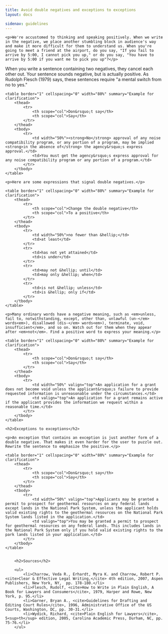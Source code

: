 ```yaml
---
title: Avoid double negatives and exceptions to exceptions
layout: docs

sidenav: guidelines
---
```







	<p>We're accustomed to thinking and speaking positively. When we write in the negative, we place another stumbling block in audience's way and make it more difficult for them to understand us. When you're going to meet a friend at the airport, do you say, "If you fail to arrive by 5:00, I cannot pick you up," or do you say, "You have to arrive by 5:00 if you want me to pick you up"?</p>
<p>When you write a sentence containing two negatives, they cancel each other out. Your sentence sounds negative, but is actually positive. As Rudolph Flesch (1979) says, these sentences require "a mental switch from no to yes."</p>


	<table border="1" cellspacing="0" width="80%" summary="Example for clarification">
		<thead>
			<tr>
				<th scope="col">Don&rsquo;t say</th>
				<th scope="col">Say</th>
			</tr>
		</thead>
		<tbody>
			<tr>
				<td width="50%"><strong>No</strong> approval of any noise compatibility program, or any portion of a program, may be implied <strong>in the absence of</strong> the agency&rsquo;s express approval.</td>
				<td>You must get the agency&rsquo;s express approval for any noise compatibility program or any portion of a program.</td>
			</tr>
		</tbody>
	</table>

	<p>Here are some expressions that signal double negatives.</p>

	<table border="1" cellspacing="0" width="80%" summary="Example for clarification">
		<thead>
			<tr>
				<th scope="col">Change the double negative</th>
				<th scope="col">To a positive</th>
			</tr>
		</thead>
		<tbody>
			<tr>
				<td width="50%">no fewer than &hellip;</td>
				<td>at least</td>
			</tr>
			<tr>
				<td>has not yet attained</td>
				<td>is under</td>
			</tr>
			<tr>
				<td>may not &hellip; until</td>
				<td>may only &hellip; when</td>
			</tr>
			<tr>
				<td>is not &hellip; unless</td>
				<td>is &hellip; only if</td>
			</tr>
		</tbody>
	</table>

	<p>Many ordinary words have a negative meaning, such as <em>unless, fail to, notwithstanding, except, other than, unlawful (un-</em> words<em>), disallowed (dis-</em> words<em>), terminate, void, insufficient</em>, and so on. Watch out for them when they appear after <em>not</em>. Find a positive word to express your meaning.</p>

	<table border="1" cellspacing="0" width="80%" summary="Example for clarification">
		<thead>
			<tr>
				<th scope="col">Don&rsquo;t say</th>
				<th scope="col">Say</th>
			</tr>
		</thead>
		<tbody>
			<tr>
				<td width="50%" valign="top">An application for a grant does not become void unless the applicant&rsquo;s failure to provide requested information is unreasonable under the circumstances.</td>
				<td valign="top">An application for a grant remains active if the applicant provides the information we request within a reasonable time.</td>
			</tr>
		</tbody>
	</table>

	<h2>Exceptions to exceptions</h2>

	<p>An exception that contains an exception is just another form of a double negative. That makes it even harder for the user to puzzle out. Rewrite the sentence to emphasize the positive.</p>

	<table border="1" cellspacing="0" width="80%" summary="Example for clarification">
		<thead>
			<tr>
				<th scope="col">Don&rsquo;t say</th>
				<th scope="col">Say</th>
			</tr>
		</thead>
		<tbody>
			<tr>
				<td width="50%" valign="top">Applicants may be granted a permit to prospect for geothermal resources on any federal lands except lands in the National Park System, unless the applicant holds valid existing rights to the geothermal resources on the National Park System lands listed in the application.</td>
				<td valign="top">You may be granted a permit to prospect for geothermal resources on any federal lands. This includes lands in the National Park System only if you hold valid existing rights to the park lands listed in your application.</td>
			</tr>
		</tbody>
	</table>


		<h2>Sources</h2>

		<ul>
			<li>Charrow, Veda R., Erhardt, Myra K. and Charrow, Robert P. <cite>Clear & Effective Legal Writing,</cite> 4th edition, 2007, Aspen Publishers, New York, NY,  pp. 178-180.</li>
			<li>Flesch, Rudolf, <cite>How to Write in Plain English, A Book for Lawyers and Consumers</cite>, 1979, Harper and Rowe, New York, p. 95.</li>
			<li>Garner, Bryan A., <cite>Guidelines for Drafting and Editing Court Rules</cite>, 1996, Administrative Office of the US Courts, Washington, DC, pp. 30-31.</li>
			<li>Wydick, Richard, <cite>Plain English for Lawyers</cite>, 5<sup>th</sup> edition, 2005, Carolina Academic Press, Durham, NC, pp. 75-76.</li>
		</ul>
